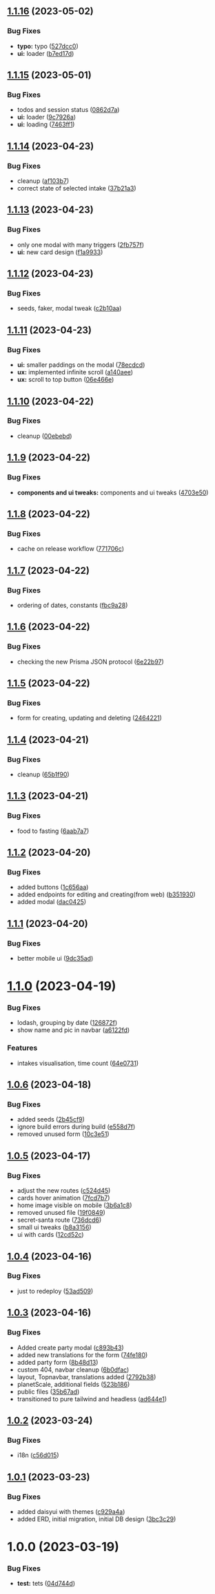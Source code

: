 ## [1.1.16](https://github.com/AndreyTodorov/secret-santa/compare/v1.1.15...v1.1.16) (2023-05-02)


### Bug Fixes

* **typo:** typo ([527dcc0](https://github.com/AndreyTodorov/secret-santa/commit/527dcc037dcd3a6ef304ab44a371c7948139d292))
* **ui:** loader ([b7ed17d](https://github.com/AndreyTodorov/secret-santa/commit/b7ed17dfb5d5299fda8b43883886469a15faf5f4))

## [1.1.15](https://github.com/AndreyTodorov/secret-santa/compare/v1.1.14...v1.1.15) (2023-05-01)

### Bug Fixes

- todos and session status ([0862d7a](https://github.com/AndreyTodorov/secret-santa/commit/0862d7a7da610c48e9cf77e55d08bf1bdaa1293e))
- **ui:** loader ([9c7926a](https://github.com/AndreyTodorov/secret-santa/commit/9c7926af28ad1bde2efcf8d038fcf3d10c429ffa))
- **ui:** loading ([7463ff1](https://github.com/AndreyTodorov/secret-santa/commit/7463ff113023f691d588064008d22e9985914ebe))

## [1.1.14](https://github.com/AndreyTodorov/secret-santa/compare/v1.1.13...v1.1.14) (2023-04-23)

### Bug Fixes

- cleanup ([af103b7](https://github.com/AndreyTodorov/secret-santa/commit/af103b7e98c397f5092517c68fa5b93b71c04f94))
- correct state of selected intake ([37b21a3](https://github.com/AndreyTodorov/secret-santa/commit/37b21a35319db43c26167e111643eb3e558abe88))

## [1.1.13](https://github.com/AndreyTodorov/secret-santa/compare/v1.1.12...v1.1.13) (2023-04-23)

### Bug Fixes

- only one modal with many triggers ([2fb757f](https://github.com/AndreyTodorov/secret-santa/commit/2fb757f5d944d861cc9dc762a39760ea1c5511e0))
- **ui:** new card design ([f1a9933](https://github.com/AndreyTodorov/secret-santa/commit/f1a9933eb10fb5f2dd3950d5b722bc136fd7367b))

## [1.1.12](https://github.com/AndreyTodorov/secret-santa/compare/v1.1.11...v1.1.12) (2023-04-23)

### Bug Fixes

- seeds, faker, modal tweak ([c2b10aa](https://github.com/AndreyTodorov/secret-santa/commit/c2b10aa9e6c46ca00e9a2dba21cc074f1a45dce5))

## [1.1.11](https://github.com/AndreyTodorov/secret-santa/compare/v1.1.10...v1.1.11) (2023-04-23)

### Bug Fixes

- **ui:** smaller paddings on the modal ([78ecdcd](https://github.com/AndreyTodorov/secret-santa/commit/78ecdcd37c798996cce1403eddb4cabc288cc5e8))
- **ux:** implemented infinite scroll ([a140aee](https://github.com/AndreyTodorov/secret-santa/commit/a140aee447379e0a67e364fb3e2ee3b2494b4273))
- **ux:** scroll to top button ([06e466e](https://github.com/AndreyTodorov/secret-santa/commit/06e466ecccda68417ebc15b7e5023ef1fedbef2b))

## [1.1.10](https://github.com/AndreyTodorov/secret-santa/compare/v1.1.9...v1.1.10) (2023-04-22)

### Bug Fixes

- cleanup ([00ebebd](https://github.com/AndreyTodorov/secret-santa/commit/00ebebdd7d12e3e322c95ce9ea5a1fca204363fd))

## [1.1.9](https://github.com/AndreyTodorov/secret-santa/compare/v1.1.8...v1.1.9) (2023-04-22)

### Bug Fixes

- **components and ui tweaks:** components and ui tweaks ([4703e50](https://github.com/AndreyTodorov/secret-santa/commit/4703e508be5809653a0ad6869b394834a1f3013d))

## [1.1.8](https://github.com/AndreyTodorov/secret-santa/compare/v1.1.7...v1.1.8) (2023-04-22)

### Bug Fixes

- cache on release workflow ([771706c](https://github.com/AndreyTodorov/secret-santa/commit/771706cbbe66d71069a112443af8babaac30c9d1))

## [1.1.7](https://github.com/AndreyTodorov/secret-santa/compare/v1.1.6...v1.1.7) (2023-04-22)

### Bug Fixes

- ordering of dates, constants ([fbc9a28](https://github.com/AndreyTodorov/secret-santa/commit/fbc9a28f9a72a18999573cef5a40e259e195e9be))

## [1.1.6](https://github.com/AndreyTodorov/secret-santa/compare/v1.1.5...v1.1.6) (2023-04-22)

### Bug Fixes

- checking the new Prisma JSON protocol ([6e22b97](https://github.com/AndreyTodorov/secret-santa/commit/6e22b978f68bbfcb6a2bdf9a43b43196bea58839))

## [1.1.5](https://github.com/AndreyTodorov/secret-santa/compare/v1.1.4...v1.1.5) (2023-04-22)

### Bug Fixes

- form for creating, updating and deleting ([2464221](https://github.com/AndreyTodorov/secret-santa/commit/2464221eb0c44828f5951f5688928eb0d683bb54))

## [1.1.4](https://github.com/AndreyTodorov/secret-santa/compare/v1.1.3...v1.1.4) (2023-04-21)

### Bug Fixes

- cleanup ([65b1f90](https://github.com/AndreyTodorov/secret-santa/commit/65b1f9049994d764554d34d694c789565d12f26d))

## [1.1.3](https://github.com/AndreyTodorov/secret-santa/compare/v1.1.2...v1.1.3) (2023-04-21)

### Bug Fixes

- food to fasting ([6aab7a7](https://github.com/AndreyTodorov/secret-santa/commit/6aab7a7fa7f3faa69753a968adce6c82e157591f))

## [1.1.2](https://github.com/AndreyTodorov/secret-santa/compare/v1.1.1...v1.1.2) (2023-04-20)

### Bug Fixes

- added buttons ([1c656aa](https://github.com/AndreyTodorov/secret-santa/commit/1c656aa050932edb9e2c7b9ec81f58c7c4264c5e))
- added endpoints for editing and creating(from web) ([b351930](https://github.com/AndreyTodorov/secret-santa/commit/b351930721574fa700d35d246d2480580fc525ef))
- added modal ([dac0425](https://github.com/AndreyTodorov/secret-santa/commit/dac0425a76977564ec13b9f7ebd9a859223bc60c))

## [1.1.1](https://github.com/AndreyTodorov/secret-santa/compare/v1.1.0...v1.1.1) (2023-04-20)

### Bug Fixes

- better mobile ui ([9dc35ad](https://github.com/AndreyTodorov/secret-santa/commit/9dc35ad43a959348049ae391f838d18eb87fdea7))

# [1.1.0](https://github.com/AndreyTodorov/secret-santa/compare/v1.0.6...v1.1.0) (2023-04-19)

### Bug Fixes

- lodash, grouping by date ([126872f](https://github.com/AndreyTodorov/secret-santa/commit/126872fcdfc9ab1e521c1c76865653e1696df1bc))
- show name and pic in navbar ([a6122fd](https://github.com/AndreyTodorov/secret-santa/commit/a6122fd7faefc92eed886d89915b013cd9fb534b))

### Features

- intakes visualisation, time count ([64e0731](https://github.com/AndreyTodorov/secret-santa/commit/64e0731c870a7404dc1ba15bbed37e0de14ad4b3))

## [1.0.6](https://github.com/AndreyTodorov/secret-santa/compare/v1.0.5...v1.0.6) (2023-04-18)

### Bug Fixes

- added seeds ([2b45cf9](https://github.com/AndreyTodorov/secret-santa/commit/2b45cf93bda414f3e7ab851cd399b5eda0c33397))
- ignore build errors during build ([e558d7f](https://github.com/AndreyTodorov/secret-santa/commit/e558d7ff134eeb0b966b45cf2a58aba360e1dc4f))
- removed unused form ([10c3e51](https://github.com/AndreyTodorov/secret-santa/commit/10c3e5155d5dbc2e90cd3d8a18ed2e6e17b32ab2))

## [1.0.5](https://github.com/AndreyTodorov/secret-santa/compare/v1.0.4...v1.0.5) (2023-04-17)

### Bug Fixes

- adjust the new routes ([c524d45](https://github.com/AndreyTodorov/secret-santa/commit/c524d45bfa00d3ca6f7401a54cf857d995c7952f))
- cards hover animation ([7fcd7b7](https://github.com/AndreyTodorov/secret-santa/commit/7fcd7b773fc42639ea8699d7d25b41185951f8fd))
- home image visible on mobile ([3b6a1c8](https://github.com/AndreyTodorov/secret-santa/commit/3b6a1c84a1293e8cce1989c009197e909b5888c8))
- removed unused file ([19f0849](https://github.com/AndreyTodorov/secret-santa/commit/19f0849510dbce195cfadff51296b7b6604f4263))
- secret-santa route ([736dcd6](https://github.com/AndreyTodorov/secret-santa/commit/736dcd6a730281a128694f918971d2556aa3a568))
- small ui tweaks ([b8a3156](https://github.com/AndreyTodorov/secret-santa/commit/b8a3156c88f6b216332530ea85278cc181c0885c))
- ui with cards ([12cd52c](https://github.com/AndreyTodorov/secret-santa/commit/12cd52c292d3e15b35deac70250b81be87d90a55))

## [1.0.4](https://github.com/AndreyTodorov/secret-santa/compare/v1.0.3...v1.0.4) (2023-04-16)

### Bug Fixes

- just to redeploy ([53ad509](https://github.com/AndreyTodorov/secret-santa/commit/53ad50936475fcc18fe726365b3389be1470a439))

## [1.0.3](https://github.com/AndreyTodorov/secret-santa/compare/v1.0.2...v1.0.3) (2023-04-16)

### Bug Fixes

- Added create party modal ([c893b43](https://github.com/AndreyTodorov/secret-santa/commit/c893b43fd609b4751bf55775e9ee4c2e3270e9cb))
- added new translations for the form ([74fe180](https://github.com/AndreyTodorov/secret-santa/commit/74fe18092f683eb77944c45c30f90d45cf71d726))
- added party form ([8b48d13](https://github.com/AndreyTodorov/secret-santa/commit/8b48d138f3e6db535073e02c935b73cafbd9da01))
- custom 404, navbar cleanup ([6b0dfac](https://github.com/AndreyTodorov/secret-santa/commit/6b0dfac75c1951ca4127234adf254f478c02d4ef))
- layout, Topnavbar, translations added ([2792b38](https://github.com/AndreyTodorov/secret-santa/commit/2792b38a064095c6c6235f845efebcb414d9d708))
- planetScale, additional fields ([523b186](https://github.com/AndreyTodorov/secret-santa/commit/523b1861b30d7e9d45a04e44fe17309a4213ff77))
- public files ([35b67ad](https://github.com/AndreyTodorov/secret-santa/commit/35b67ad9ff4dd7b3f7c55e1054808ab9d65e39e0))
- transitioned to pure tailwind and headless ([ad644e1](https://github.com/AndreyTodorov/secret-santa/commit/ad644e12b0dc5f17ff24f2d0faf3ea4b51aee6ed))

## [1.0.2](https://github.com/AndreyTodorov/secret-santa/compare/v1.0.1...v1.0.2) (2023-03-24)

### Bug Fixes

- i18n ([c56d015](https://github.com/AndreyTodorov/secret-santa/commit/c56d01533df9bd9b9fe50d12babbb8d6df04e8d5))

## [1.0.1](https://github.com/AndreyTodorov/secret-santa/compare/v1.0.0...v1.0.1) (2023-03-23)

### Bug Fixes

- added daisyui with themes ([c929a4a](https://github.com/AndreyTodorov/secret-santa/commit/c929a4a039922fa1fd71c3139d17f36da68fe3d0))
- added ERD, initial migration, initial DB design ([3bc3c29](https://github.com/AndreyTodorov/secret-santa/commit/3bc3c29d6789335952d91ae4cdb76002d53d7c0d))

# 1.0.0 (2023-03-19)

### Bug Fixes

- **test:** tets ([04d744d](https://github.com/AndreyTodorov/secret-santa/commit/04d744d80a5fbcc8c2082d7f75cf2ef4d0ab9aa0))
